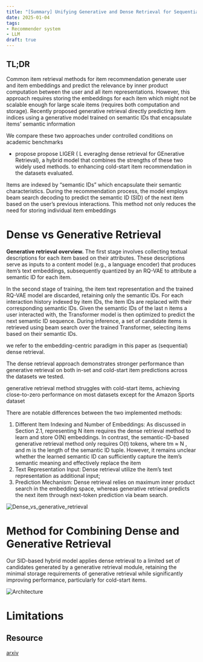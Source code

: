 ```yaml
---
title: "[Summary] Unifying Generative and Dense Retrieval for Sequential Recommendation" 
date: 2025-01-04
tags: 
- Recommender system
- LLM 
draft: true 
---
```


## TL;DR 
Common item retrieval methods for item recommendation generate user and item embeddings and predict the relevance by inner product computation between the user and all item representations. However, this approach requires storing the embeddings for each item which might not be scalable enough for large scale items (requires both computation and storage). Recently proposed generative retrieval directly predicting item indices using a generative model trained on semantic IDs that encapsulate items’ semantic information 

We compare these two approaches under controlled conditions on academic
benchmarks 
* propose propose LIGER ( L everagIng dense retrieval for GEnerative Retrieval), a hybrid
model that combines the strengths of these two widely used methods. 
to enhancing cold-start item recommendation in the datasets evaluated.



Items are indexed by “semantic IDs”  which encapsulate their semantic characteristics. During the recommendation process, the model employs beam search decoding to predict the semantic ID (SID) of the next item based on the user’s previous interactions.
This method not only reduces the need for storing individual item embeddings


# Dense vs Generative Retrieval 


**Generative retrieval overview.**
The first stage involves collecting textual descriptions for each item based on their attributes. These
descriptions serve as inputs to a content model (e.g., a language encoder) that produces item’s text embeddings, subsequently quantized by an RQ-VAE  to attribute a semantic ID for each item.

In the second stage of training, the item text representation and the trained RQ-VAE model are
discarded, retaining only the semantic IDs. 
For each interaction history indexed by item IDs, the item IDs are replaced with their corresponding semantic IDs.
Given the semantic IDs of the last n items a user interacted with, the Transformer model is then optimized to predict the next semantic ID sequence.
During inference, a set of candidate items is retrieved using beam search over the trained Transformer,
selecting items based on their semantic IDs. 



we refer to the embedding-centric paradigm in this paper as (sequential) dense retrieval. 

The dense retrieval approach demonstrates stronger performance than generative
retrieval on both in-set and cold-start item predictions across the datasets we tested.


generative retrieval method struggles with cold-start items, achieving close-to-zero performance
on most datasets except for the Amazon Sports dataset


There are notable differences between the two implemented methods: 
1. Different Item Indexing and Number of Embeddings: As discussed in Section 2.1, representing N item requires the dense retrieval method to learn and store O(N) embeddings. In contrast, the semantic-ID-based generative retrieval method only requires O(t) tokens, where tm ≈ N , and m is the length of the semantic ID tuple. However, it remains unclear whether
the learned semantic ID can sufficiently capture the item’s semantic meaning and effectively replace the item
2. Text Representation Input: Dense retrieval utilize the item’s text representation as additional input;
3. Prediction Mechanism: Dense retrieval relies on maximum inner product search in the embedding
space, whereas generative retrieval predicts the next item through next-token prediction via beam search.


![Dense_vs_generative_retrieval](/posts/20250104_unifying_generative_and_dense_retrieval_for_sequential_recommendation/dense_vs_generative_retrieval.png)

# Method for Combining Dense and Generative Retrieval

Our SID-based hybrid model applies dense retrieval
to a limited set of candidates generated by a generative retrieval module, retaining the minimal storage
requirements of generative retrieval while significantly improving performance, particularly for cold-start
items. 

![Architecture](/posts/20250104_unifying_generative_and_dense_retrieval_for_sequential_recommendation/architecture.png)

# Limitations 


## Resource
[arxiv](https://arxiv.org/pdf/2405.17927)